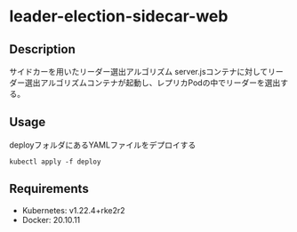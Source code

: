 # leader-election-sidecar-web
## Description
サイドカーを用いたリーダー選出アルゴリズム
server.jsコンテナに対してリーダー選出アルゴリズムコンテナが起動し、レプリカPodの中でリーダーを選出する。

## Usage
deployフォルダにあるYAMLファイルをデプロイする
```
kubectl apply -f deploy
```

## Requirements
- Kubernetes: v1.22.4+rke2r2
- Docker: 20.10.11
